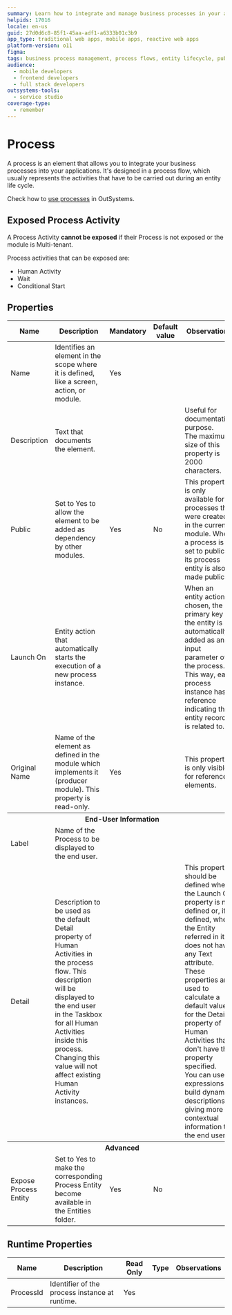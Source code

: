 ```yaml
---
summary: Learn how to integrate and manage business processes in your applications using OutSystems 11 (O11).
helpids: 17016
locale: en-us
guid: 27d0d6c8-85f1-45aa-adf1-a6333b01c3b9
app_type: traditional web apps, mobile apps, reactive web apps
platform-version: o11
figma:
tags: business process management, process flows, entity lifecycle, public exposed processes
audience:
  - mobile developers
  - frontend developers
  - full stack developers
outsystems-tools:
  - service studio
coverage-type:
  - remember
---
```


# Process

A process is an element that allows you to integrate your business processes into your applications. It's designed in a process flow, which usually represents the activities that have to be carried out during an entity life cycle.

Check how to [use processes](<../../processes/intro.md>) in OutSystems.

## Exposed Process Activity

A Process Activity **cannot be exposed** if their Process is not exposed or the module is Multi-tenant.

Process activities that can be exposed are:

* Human Activity
* Wait
* Conditional Start

## Properties

<table markdown="1">
<thead>
<tr>
<th>Name</th>
<th>Description</th>
<th>Mandatory</th>
<th>Default value</th>
<th>Observations</th>
</tr>
</thead>
<tbody>
<tr>
<td title="Name">Name</td>
<td>Identifies an element in the scope where it is defined, like a screen, action, or module.</td>
<td>Yes</td>
<td></td>
<td></td>
</tr>
<tr>
<td title="Description">Description</td>
<td>Text that documents the element.</td>
<td></td>
<td></td>
<td>Useful for documentation purpose.<br/>The maximum size of this property is 2000 characters.</td>
</tr>
<tr>
<td title="Public">Public</td>
<td>Set to Yes to allow the element to be added as dependency by other modules.</td>
<td>Yes</td>
<td>No</td>
<td>This property is only available for processes that were created in the current module. When a process is set to public its process entity is also made public.</td>
</tr>
<tr>
<td title="Launch On">Launch On</td>
<td>Entity action that automatically starts the execution of a new process instance.</td>
<td></td>
<td></td>
<td>When an entity action is chosen, the primary key of the entity is automatically added as an input parameter of the process. This way, each process instance has a reference indicating the entity record it is related to.</td>
</tr>
<tr>
<td title="Original Name">Original Name</td>
<td>Name of the element as defined in the module which implements it (producer module). This property is read-only.</td>
<td>Yes</td>
<td></td>
<td>This property is only visible for referenced elements.</td>
</tr>
<tr >
<th colspan="5">End-User Information</th>
</tr>
<tr>
<td title="Label">Label</td>
<td>Name of the Process to be displayed to the end user.</td>
<td></td>
<td></td>
<td></td>
</tr>
<tr>
<td title="Detail">Detail</td>
<td>Description to be used as the default Detail property of Human Activities in the process flow. This description will be displayed to the end user in the Taskbox for all Human Activities inside this process. Changing this value will not affect existing Human Activity instances.</td>
<td></td>
<td></td>
<td>This property should be defined when the Launch On property is not defined or, if defined, when the Entity referred in it does not have any Text attribute. These properties are used to calculate a default value for the Detail property of Human Activities that don't have that property specified.<br/>
        You can use expressions to build dynamic descriptions, giving more contextual information to the end user.</td>
</tr>
<tr >
<th colspan="5">Advanced</th>
</tr>
<tr>
<td title="Expose Process Entity">Expose Process Entity</td>
<td>Set to Yes to make the corresponding Process Entity become available in the Entities folder.</td>
<td>Yes</td>
<td>No</td>
<td></td>
</tr>
</tbody>
</table>

## Runtime Properties

<table markdown="1">
<thead>
<tr>
<th>Name</th>
<th>Description</th>
<th>Read Only</th>
<th>Type</th>
<th>Observations</th>
</tr>
</thead>
<tbody>
<tr>
<td>ProcessId</td>
<td>Identifier of the process instance at runtime.</td>
<td>Yes</td>
<td></td>
<td></td>
</tr>
</tbody>
</table>
